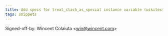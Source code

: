 ```yaml
---
title: Add specs for treat_slash_as_special instance variable (wikitext, ca14d4c)
tags: snippets
---
```


Signed-off-by: Wincent Colaiuta &lt;win@wincent.com&gt;

